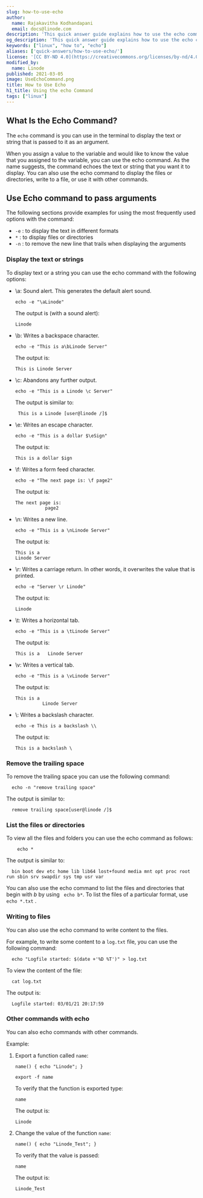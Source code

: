 ```yaml
---
slug: how-to-use-echo
author:
  name: Rajakavitha Kodhandapani
  email: docs@linode.com
description: 'This quick answer guide explains how to use the echo command to view values, how to write to a file using the command, and how to use echo with other commands.'
og_description: 'This quick answer guide explains how to use the echo command to view values, how to write to a file using the command, and how to use echo with other commands.'
keywords: ["linux", "how to", "echo"]
aliases: ['quick-answers/how-to-use-echo/']
license: '[CC BY-ND 4.0](https://creativecommons.org/licenses/by-nd/4.0)'
modified_by:
  name: Linode
published: 2021-03-05
image: UseEchoCommand.png
title: How to Use Echo
h1_title: Using the echo Command
tags: ["linux"]
---
```


## What Is the Echo Command?

The `echo` command is you can use in the terminal to display the text or string that is passed to it as an argument.

When you assign a value to the variable and would like to know the value that you assigned to the variable, you can use the echo command. As the name suggests, the command echoes the text or string that you want it to display. You can also use the echo command to display the files or directories, write to a file, or use it with other commands.

## Use Echo command to pass arguments

The following sections provide examples for using the most frequently used options with the command:

   -  `-e` : to display the text in different formats
   -  `*` : to display files or directories
   -  `-n` : to remove the new line that trails when displaying the arguments

### Display the text or strings

To display text or a string you can use the echo command with the following options:

  - \a: Sound alert. This generates the default alert sound.

        echo -e "\aLinode"

    The output is (with a sound alert):

        Linode

  - \b: Writes a backspace character.

        echo -e "This is a\bLinode Server"

    The output is:

        This is Linode Server

  - \c: Abandons any further output.

        echo -e "This is a Linode \c Server"

    The output is similar to:

         This is a Linode [user@linode /]$

  - \e: Writes an escape character.

        echo -e "This is a dollar $\eSign"

    The output is:

        This is a dollar $ign

  - \f: Writes a form feed character.

        echo -e "The next page is: \f page2"

    The output is:

        The next page is:
                   page2

  - \n: Writes a new line.

        echo -e "This is a \nLinode Server"

    The output is:

        This is a
        Linode Server

  - \r: Writes a carriage return. In other words, it overwrites the value that is printed.

        echo -e "Server \r Linode"

    The output is:

        Linode

  - \t: Writes a horizontal tab.

        echo -e "This is a \tLinode Server"

    The output is:

        This is a 	Linode Server

  - \v: Writes a vertical tab.

        echo -e "This is a \vLinode Server"

    The output is:

        This is a
                  Linode Server
  - \\: Writes a backslash character.

        echo -e This is a backslash \\

    The output is:

        This is a backslash \

### Remove the trailing space
To remove the trailing space you can use the following command:

      echo -n "remove trailing space"

The output is similar to:

      remove trailing space[user@linode /]$


### List the files or directories

To view all the files and folders you can use the echo command as follows:

        echo *

  The output is similar to:

      bin boot dev etc home lib lib64 lost+found media mnt opt proc root run sbin srv swapdir sys tmp usr var

You can also use the echo command to list the files and directories that begin with *b* by using ``` echo b*```. To list the files of a particular format, use ``` echo *.txt``` .

### Writing to files

You can also use the echo command to write content to the files.

For example, to write some content to a `log.txt` file, you can use the following command:

      echo "Logfile started: $(date +'%D %T')" > log.txt

  To view the content of the file:

      cat log.txt

  The output is:

      Logfile started: 03/01/21 20:17:59


### Other commands with echo

You can also echo commands with other commands.

Example:

   1. Export a function called `name`:

          name() { echo "Linode"; }

          export -f name

      To verify that the function is exported type:

          name

      The output is:

          Linode

   1. Change the value of the function `name`:

          name() { echo "Linode_Test"; }

      To verify that the value is passed:

          name

      The output is:

          Linode_Test

